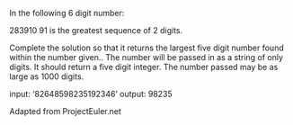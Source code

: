 In the following 6 digit number:

283910
91 is the greatest sequence of 2 digits.

Complete the solution so that it returns the largest five digit number found within the number given.. The number will be passed in as a string of only digits. It should return a five digit integer. The number passed may be as large as 1000 digits.

input: ‘82648598235192346’
output: 98235

Adapted from ProjectEuler.net
